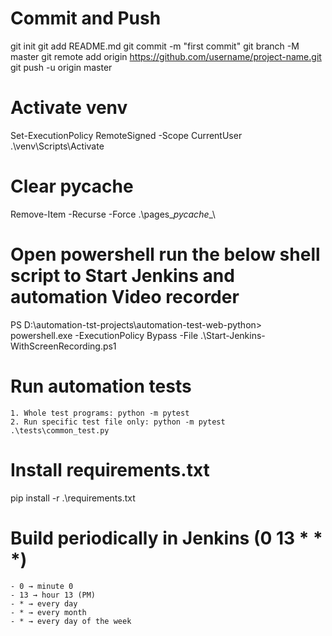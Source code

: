# Commit and Push
git init
git add README.md
git commit -m "first commit"
git branch -M master
git remote add origin https://github.com/username/project-name.git
git push -u origin master

# Activate venv
Set-ExecutionPolicy RemoteSigned -Scope CurrentUser
.\venv\Scripts\Activate

# Clear pycache
Remove-Item -Recurse -Force .\pages\__pycache__\

# Open powershell run the below shell script to Start Jenkins and automation Video recorder
PS D:\automation-tst-projects\automation-test-web-python> powershell.exe -ExecutionPolicy Bypass -File .\Start-Jenkins-WithScreenRecording.ps1

# Run automation tests
    1. Whole test programs: python -m pytest
    2. Run specific test file only: python -m pytest .\tests\common_test.py

# Install requirements.txt
pip install -r .\requirements.txt

# Build periodically in Jenkins (0 13 * * *)
    - 0 → minute 0
    - 13 → hour 13 (PM)
    - * → every day
    - * → every month
    - * → every day of the week